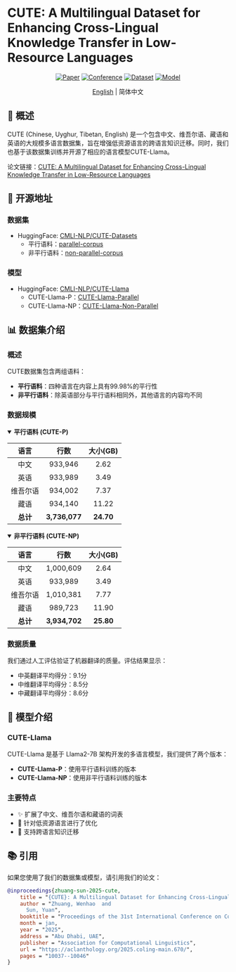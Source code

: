 # CUTE: A Multilingual Dataset for Enhancing Cross-Lingual Knowledge Transfer in Low-Resource Languages

<div align="center">

[![Paper](https://img.shields.io/badge/Paper-PDF-red)](https://aclanthology.org/2025.coling-main.670/)
[![Conference](https://img.shields.io/badge/COLING-2025-blue)](https://aclanthology.org/2025.coling-main.670/)
[![Dataset](https://img.shields.io/badge/🤗-Dataset-yellow)](https://huggingface.co/datasets/CMLI-NLP/CUTE-Datasets)
[![Model](https://img.shields.io/badge/🤗-Model-green)](https://huggingface.co/CMLI-NLP/CUTE-Llama)

[English](README_EN.md) | 简体中文

</div>

## 📝 概述

CUTE (Chinese, Uyghur, Tibetan, English) 是一个包含中文、维吾尔语、藏语和英语的大规模多语言数据集，旨在增强低资源语言的跨语言知识迁移。同时，我们也基于该数据集训练并开源了相应的语言模型CUTE-Llama。

论文链接：[CUTE: A Multilingual Dataset for Enhancing Cross-Lingual Knowledge Transfer in Low-Resource Languages](https://aclanthology.org/2025.coling-main.670/)

## 🔗 开源地址

### 数据集
- HuggingFace: [CMLI-NLP/CUTE-Datasets](https://huggingface.co/datasets/CMLI-NLP/CUTE-Datasets)
  - 平行语料：[parallel-corpus](https://huggingface.co/datasets/CMLI-NLP/CUTE-Datasets/tree/main/parallel-corpus)
  - 非平行语料：[non-parallel-corpus](https://huggingface.co/datasets/CMLI-NLP/CUTE-Datasets/tree/main/non-parallel-corpus)

### 模型
- HuggingFace: [CMLI-NLP/CUTE-Llama](https://huggingface.co/CMLI-NLP/CUTE-Llama)
  - CUTE-Llama-P：[CUTE-Llama-Parallel](https://huggingface.co/CMLI-NLP/CUTE-Llama/tree/main/CUTE-Llama-Parallel)
  - CUTE-Llama-NP：[CUTE-Llama-Non-Parallel](https://huggingface.co/CMLI-NLP/CUTE-Llama/tree/main/CUTE-Llama-Non-Parallel)

## 📊 数据集介绍

### 概述

CUTE数据集包含两组语料：
- **平行语料**：四种语言在内容上具有99.98%的平行性
- **非平行语料**：除英语部分与平行语料相同外，其他语言的内容均不同

### 数据规模

<details open>
<summary><b>平行语料 (CUTE-P)</b></summary>

| 语言 | 行数 | 大小(GB) |
|:-----:|:------:|:---------:|
| 中文 | 933,946 | 2.62 |
| 英语 | 933,989 | 3.49 |
| 维吾尔语 | 934,002 | 7.37 |
| 藏语 | 934,140 | 11.22 |
| **总计** | **3,736,077** | **24.70** |

</details>

<details open>
<summary><b>非平行语料 (CUTE-NP)</b></summary>

| 语言 | 行数 | 大小(GB) |
|:-----:|:------:|:---------:|
| 中文 | 1,000,609 | 2.64 |
| 英语 | 933,989 | 3.49 |
| 维吾尔语 | 1,010,381 | 7.77 |
| 藏语 | 989,723 | 11.90 |
| **总计** | **3,934,702** | **25.80** |

</details>

### 数据质量

我们通过人工评估验证了机器翻译的质量。评估结果显示：
- 中英翻译平均得分：9.1分 
- 中维翻译平均得分：8.5分
- 中藏翻译平均得分：8.6分

## 🤖 模型介绍

### CUTE-Llama

CUTE-Llama 是基于 Llama2-7B 架构开发的多语言模型，我们提供了两个版本：
- **CUTE-Llama-P**：使用平行语料训练的版本
- **CUTE-Llama-NP**：使用非平行语料训练的版本

### 主要特点

- ✨ 扩展了中文、维吾尔语和藏语的词表
- 🎯 针对低资源语言进行了优化
- 🔄 支持跨语言知识迁移


## 📚 引用

如果您使用了我们的数据集或模型，请引用我们的论文：

```bibtex
@inproceedings{zhuang-sun-2025-cute,
    title = "{CUTE}: A Multilingual Dataset for Enhancing Cross-Lingual Knowledge Transfer in Low-Resource Languages",
    author = "Zhuang, Wenhao  and
      Sun, Yuan",
    booktitle = "Proceedings of the 31st International Conference on Computational Linguistics",
    month = jan,
    year = "2025",
    address = "Abu Dhabi, UAE",
    publisher = "Association for Computational Linguistics",
    url = "https://aclanthology.org/2025.coling-main.670/",
    pages = "10037--10046"
}
```
